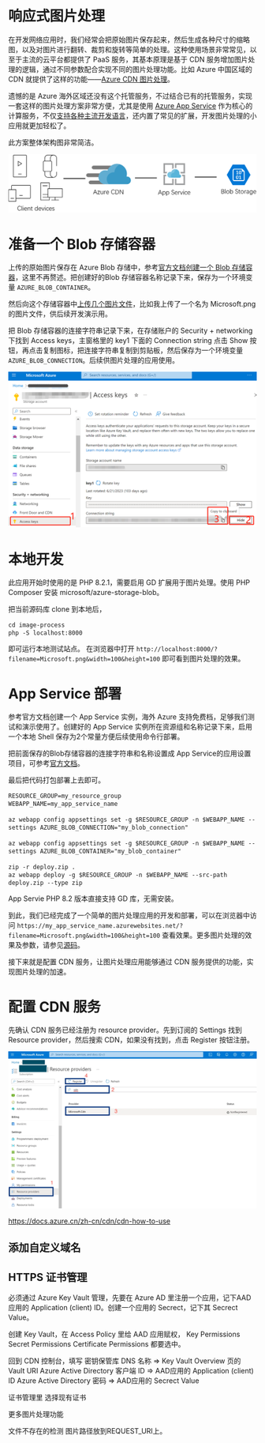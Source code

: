 # 响应式图片处理

在开发网络应用时，我们经常会把原始图片保存起来，然后生成各种尺寸的缩略图，以及对图片进行翻转、裁剪和旋转等简单的处理。这种使用场景非常常见，以至于主流的云平台都提供了 PaaS 服务，其基本原理是基于 CDN 服务增加图片处理的逻辑，通过不同参数配合实现不同的图片处理功能。比如 Azure 中国区域的 CDN 就提供了这样的功能——[Azure CDN 图片处理](https://docs.azure.cn/zh-cn/cdn/cdn-image-processing)。

遗憾的是 Azure 海外区域还没有这个托管服务，不过结合已有的托管服务，实现一套这样的图片处理方案非常方便，尤其是使用 [Azure App Service](https://azure.microsoft.com/products/app-service/) 作为核心的计算服务，不仅[支持各种主流开发语言](https://learn.microsoft.com/en-us/azure/app-service/overview#built-in-languages-and-frameworks)，还内置了常见的扩展，开发图片处理的小应用就更加轻松了。

此方案整体架构图非常简洁。

![图片处理整体架构图](doc/image-process-arch.png)

# 准备一个 Blob 存储容器

上传的原始图片保存在 Azure Blob 存储中，参考[官方文档创建一个 Blob 存储容器](https://learn.microsoft.com/azure/storage/blobs/storage-quickstart-blobs-portal#create-a-container)，这里不再赘述。把创建好的Blob 存储容器名称记录下来，保存为一个环境变量 `AZURE_BLOB_CONTAINER`。

然后向这个存储容器中[上传几个图片文件](https://learn.microsoft.com/azure/storage/blobs/storage-quickstart-blobs-portal#upload-a-block-blob)，比如我上传了一个名为 Microsoft.png 的图片文件，供后续开发演示用。

把 Blob 存储容器的连接字符串记录下来，在存储账户的 Security + networking 下找到 Access keys，主窗格里的 key1 下面的 Connection string 点击 Show 按钮，再点击复制图标，把连接字符串复制到剪贴板，然后保存为一个环境变量 `AZURE_BLOB_CONNECTION`。后续供图片处理的应用使用。

![获取 Blob 存储容器的连接字符串](doc/blob-connection.png)


# 本地开发
此应用开始时使用的是 PHP 8.2.1，需要启用 GD 扩展用于图片处理。使用 PHP Composer 安装 microsoft/azure-storage-blob。

把当前源码库 clone 到本地后，
```shell
cd image-process
php -S localhost:8000
```
即可运行本地测试站点。
在浏览器中打开 `http://localhost:8000/?filename=Microsoft.png&width=100&height=100` 即可看到图片处理的效果。

# App Service 部署

参考官方文档创建一个 App Service 实例，海外 Azure 支持免费档，足够我们测试和演示使用了。创建好的 App Service 实例所在资源组和名称记录下来，启用一个本地 Shell 保存为2个常量方便后续使用命令行部署。 

把前面保存的Blob存储容器的连接字符串和名称设置成 App Service的应用设置项目，可参考[官方文档](https://docs.microsoft.com/azure/app-service/configure-common#configure-app-settings)。

最后把代码打包部署上去即可。

```
RESOURCE_GROUP=my_resource_group
WEBAPP_NAME=my_app_service_name

az webapp config appsettings set -g $RESOURCE_GROUP -n $WEBAPP_NAME --settings AZURE_BLOB_CONNECTION="my_blob_connection"

az webapp config appsettings set -g $RESOURCE_GROUP -n $WEBAPP_NAME --settings AZURE_BLOB_CONTAINER="my_blob_container"

zip -r deploy.zip .
az webapp deploy -g $RESOURCE_GROUP -n $WEBAPP_NAME --src-path deploy.zip --type zip
```
App Servie PHP 8.2 版本直接支持 GD 库，无需安装。

到此，我们已经完成了一个简单的图片处理应用的开发和部署，可以在浏览器中访问 `https://my_app_service_name.azurewebsites.net/?filename=Microsoft.png&width=100&height=100` 查看效果。更多图片处理的效果及参数，请参见[源码](index.php)。

接下来就是配置 CDN 服务，让图片处理应用能够通过 CDN 服务提供的功能，实现图片处理的加速。

# 配置 CDN 服务
先确认 CDN 服务已经注册为 resource provider。先到订阅的 Settings 找到 Resource provider，然后搜索 CDN，如果没有找到，点击 Register 按钮注册。

![注册 CDN 服务为 Azure resource provider](doc/cdn-register.webp)

https://docs.azure.cn/zh-cn/cdn/cdn-how-to-use

## 添加自定义域名

## HTTPS 证书管理
必须通过 Azure Key Vault 管理，先要在 Azure AD 里注册一个应用，记下AAD应用的 Application (client) ID。创建一个应用的 Secrect，记下其 Secrect Value。

创建 Key Vault，在 Access Policy 里给 AAD 应用赋权，
Key Permissions
Secret Permissions
Certificate Permissions
都要选中。

回到 CDN 控制台，填写
密钥保管库 DNS 名称 => Key Vault Overview 页的 Vault URI
Azure Active Directory 客户端 ID => AAD应用的 Application (client) ID
Azure Active Directory 密码 => AAD应用的 Secrect Value

证书管理里
选择现有证书

更多图片处理功能

文件不存在的检测
图片路径放到REQUEST_URI上。
